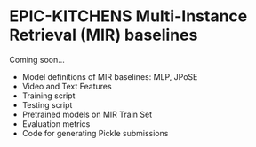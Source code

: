 # EPIC-KITCHENS Multi-Instance Retrieval (MIR) baselines

Coming soon...

- Model definitions of MIR baselines: MLP, JPoSE
- Video and Text Features
- Training script
- Testing script
- Pretrained models on MIR Train Set
- Evaluation metrics
- Code for generating Pickle submissions
